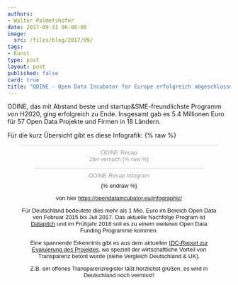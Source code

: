 ```yaml
---
authors: 
- Walter Palmetshofer
date: 2017-09-31 06:00:00
image:
  src: /files/blog/2017/09/ 
tags:
- Kunst
type: post
layout: post
published: false
card: true
title: "ODINE - Open Data Incubator for Europe erfolgreich abgeschlossen!" 
---
```


ODINE, das mit Abstand beste und startup&SME-freundlichste Programm von H2020, ging erfolgreich zu Ende. 
Insgesamt gab es 5.4 Millionen Euro für 57 Open Data Projekte und Firmen in 18 Ländern.

Für die kurz Übersicht gibt es diese Infografik:
{% raw %}
<div style="padding:8px 0;font-family:Arial!important;font-size:13px!important;line-height:15px!important;text-align:center;border-top:1px solid #dadada;margin:0 30px"><a href="https://infogram.com/8f03bbc0-e819-4e13-82bd-2e606bdcb505" style="color:#989898!important;text-decoration:none!important;" target="_blank">ODINE Recap</a><br><a href="https://infogram.com" style="color:#989898!important;text-decoration:none!important;" target="_blank" 
{% endraw %}


2ter versuch
{% raw %}
<div class="infogram-embed" data-id="_/g1nJ9jOpBlHdpj1zRSiN" data-type="interactive" data-title="ODINE Recap"></div>
<script>!function(e,t,s,i){var n="InfogramEmbeds",o=e.getElementsByTagName("script"),d=o[0],r=/^http:/.test(e.location)?"http:":"https:";if(/^\/{2}/.test(i)&&(i=r+i),window[n]&&window[n].initialized)window[n].process&&window[n].process();else if(!e.getElementById(s)){var a=e.createElement("script");a.async=1,a.id=s,a.src=i,d.parentNode.insertBefore(a,d)}}(document,0,"infogram-async","https://e.infogram.com/js/dist/embed-loader-min.js");</script>
<div style="padding: 8px 0; font-family: Arial!important; font-size: 13px!important; line-height: 15px!important; text-align: center; border-top: 1px solid #dadada; margin: 0 30px;"><a style="color: #989898!important; text-decoration: none!important;" href="https://infogram.com/8f03bbc0-e819-4e13-82bd-2e606bdcb505" target="_blank" rel="noopener">ODINE Recap</a>
<a style="color: #989898!important; text-decoration: none!important;" href="https://infogram.com" target="_blank" rel="nofollow noopener">Infogram</a></div>
{% endraw %}

von hier
https://opendataincubator.eu/infographic/

Für Deutschland bedeutete dies mehr als 1 Mio. Euro im Bereich Open Data von Februar 2015 bis Juli 2017.
Das aktuelle Nachfolge Program ist [Datapitch](https://datapitch.eu/) und im Frühjahr 2018 soll es zu einem weiteren Open Data Funding Programme kommen.

Eine spannende Erkenntnis gibt es aus dem aktuellen [IDC-Report zur Evaluierung des Projektes](https://opendataincubator.eu/files/2017/08/ODINE_Final-report_3.0.pdf), 
wo speziell der wirtschaftliche Vorteil von Transparenz betont wurde (siehe Vergleich Deutschland & UK).

Z.B. ein offenes Transparenzregister läßt herzlichst grüßen, es wird in Deutschland noch vermisst!




